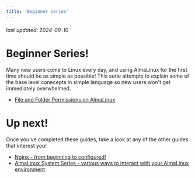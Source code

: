 ```yaml
---
title: 'Beginner series'
---
```

###### last updated: 2024-09-10

# Beginner Series!

Many new users come to Linux every day, and using AlmaLinux for the first time should be as simple as possible! This serie attempts to explain some of the base level conecepts in simple language so new users won't get immediately overwhelmed. 

- [File and Folder Permissions on AlmaLinux](file-and-folder-permissions.md) 


# Up next!

Once you've completed these guides, take a look at any of the other guides that interest you!

- [Nginx - from beginning to configured!](/series/nginx/)
- [AlmaLinux System Series - various ways to interact with your AlmaLinux environment](/series/system/)
